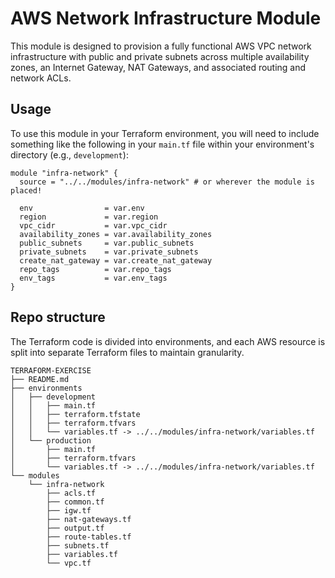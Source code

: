 # AWS Network Infrastructure Module

This module is designed to provision a fully functional AWS VPC network infrastructure with public and private subnets across multiple availability zones, an Internet Gateway, NAT Gateways, and associated routing and network ACLs.

## Usage

To use this module in your Terraform environment, you will need to include something like the following in your `main.tf` file within your environment's directory (e.g., `development`):

```hcl
module "infra-network" {
  source = "../../modules/infra-network" # or wherever the module is placed!

  env                = var.env
  region             = var.region
  vpc_cidr           = var.vpc_cidr
  availability_zones = var.availability_zones
  public_subnets     = var.public_subnets
  private_subnets    = var.private_subnets
  create_nat_gateway = var.create_nat_gateway
  repo_tags          = var.repo_tags
  env_tags           = var.env_tags
}
```

## Repo structure

The Terraform code is divided into environments, and each AWS resource is split into separate Terraform files to maintain granularity.

````
TERRAFORM-EXERCISE
├── README.md
├── environments
│   ├── development
│   │   ├── main.tf
│   │   ├── terraform.tfstate
│   │   ├── terraform.tfvars
│   │   └── variables.tf -> ../../modules/infra-network/variables.tf
│   └── production
│       ├── main.tf
│       ├── terraform.tfvars
│       └── variables.tf -> ../../modules/infra-network/variables.tf
└── modules
    └── infra-network
        ├── acls.tf
        ├── common.tf
        ├── igw.tf
        ├── nat-gateways.tf
        ├── output.tf
        ├── route-tables.tf
        ├── subnets.tf
        ├── variables.tf
        └── vpc.tf
````
